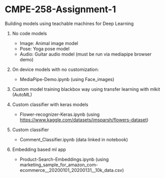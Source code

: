 # CMPE-258-Assignment-1
Building models using teachable machines for Deep Learning

1. No code models
   - Image: Animal image model
   - Pose: Yoga pose model
   - Audio: Guitar audio model (must be run via mediapipe browser demo)

2. On device models with no customization:
   - MediaPipe-Demo.ipynb (using Face_images)

3. Custom model training blackbox way using transfer learning with mlkit (AutoML)

4. Custom classifier with keras models
   - Flower-recognizer-Keras.ipynb (using https://www.kaggle.com/datasets/imsparsh/flowers-dataset)

5. Custom classifier
   - Comment_Classifier.ipynb (data linked in notebook)

6. Embedding based ml app
   - Product-Search-Embeddings.ipynb (using marketing_sample_for_amazon_com-ecommerce__20200101_20200131__10k_data.csv)

